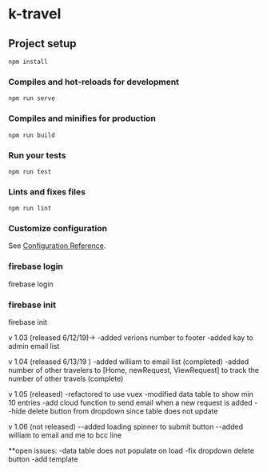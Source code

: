 # k-travel

## Project setup
```
npm install
```

### Compiles and hot-reloads for development
```
npm run serve
```

### Compiles and minifies for production
```
npm run build
```

### Run your tests
```
npm run test
```

### Lints and fixes files
```
npm run lint
```

### Customize configuration
See [Configuration Reference](https://cli.vuejs.org/config/).

### firebase login
firebase login

### firebase init
firebase init

v 1.03 (released 6/12/19)-> 
-added verions number to footer
-added kay to admin email list

v 1.04 (released 6/13/19 )
-added william to email list (completed)
-added number of other travelers to [Home, newRequest, ViewRequest] to track the number of other travels (complete)

v 1.05 (released)
-refactored to use vuex
-modified data table to show min 10 entries
-add cloud function to send email when a new request is added
--hide delete button from dropdown since table does not update

v 1.06 (not released)
--added loading spinner to submit button
--added william to email and me to bcc line

**open issues: 
-data table does not populate on load
-fix dropdown delete button
-add template 